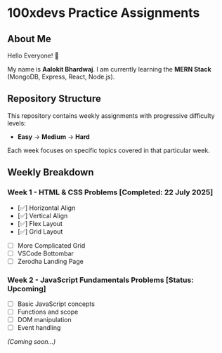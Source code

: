 # 100xdevs Practice Assignments

## About Me
Hello Everyone! 👋

My name is **Aalokit Bhardwaj**. I am currently learning the **MERN Stack** (MongoDB, Express, React, Node.js).

## Repository Structure
This repository contains weekly assignments with progressive difficulty levels:
- **Easy** → **Medium** → **Hard**

Each week focuses on specific topics covered in that particular week.

## Weekly Breakdown

### Week 1 - HTML & CSS Problems [Completed: 22 July 2025]
- [✅] Horizontal Align
- [✅] Vertical Align
- [✅] Flex Layout
- [✅] Grid Layout
- [ ] More Complicated Grid
- [ ] VSCode Bottombar
- [ ] Zerodha Landing Page

### Week 2 - JavaScript Fundamentals Problems [Status: Upcoming]
- [ ] Basic JavaScript concepts
- [ ] Functions and scope
- [ ] DOM manipulation
- [ ] Event handling

*(Coming soon...)*